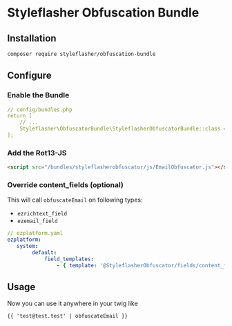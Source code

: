 # Styleflasher Obfuscation Bundle

## Installation

``` bash
composer require styleflasher/obfuscation-bundle
```

## Configure

### Enable the Bundle

``` yml
// config/bundles.php
return [
    // ...
    Styleflasher\ObfuscatorBundle\StyleflasherObfuscatorBundle::class => ['all' => true],
];
```

### Add the Rot13-JS

``` html
<script src="/bundles/styleflasherobfuscator/js/EmailObfuscator.js"></script>
```

### Override content_fields (optional)

This will call `obfuscateEmail` on following types:

* `ezrichtext_field`
* `ezemail_field`

``` yml
// ezplatform.yaml
ezplatform:
   system:
        default:
            field_templates:
                - { template: '@StyleflasherObfuscator/fields/content_fields.html.twig', priority: 10 }
```

## Usage

Now you can use it anywhere in your twig like

``` twig
{{ 'test@test.test' | obfuscateEmail }}
```
